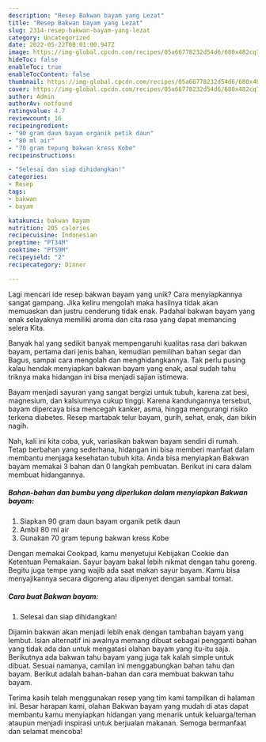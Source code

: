 ```yaml
---
description: "Resep Bakwan bayam yang Lezat"
title: "Resep Bakwan bayam yang Lezat"
slug: 2314-resep-bakwan-bayam-yang-lezat
category: Uncategorized
date: 2022-05-22T00:01:00.947Z
image: https://img-global.cpcdn.com/recipes/05a66778232d54d6/680x482cq70/bakwan-bayam-foto-resep-utama.jpg
hideToc: false
enableToc: true
enableTocContent: false
thumbnail: https://img-global.cpcdn.com/recipes/05a66778232d54d6/680x482cq70/bakwan-bayam-foto-resep-utama.jpg
cover: https://img-global.cpcdn.com/recipes/05a66778232d54d6/680x482cq70/bakwan-bayam-foto-resep-utama.jpg
author: Admin
authorAv: notfound
ratingvalue: 4.7
reviewcount: 16
recipeingredient:
- "90 gram daun bayam organik petik daun"
- "80 ml air"
- "70 gram tepung bakwan kress Kobe"
recipeinstructions:

- "Selesai dan siap dihidangkan!"
categories:
- Resep
tags:
- bakwan
- bayam

katakunci: bakwan bayam 
nutrition: 205 calories
recipecuisine: Indonesian
preptime: "PT34M"
cooktime: "PT59M"
recipeyield: "2"
recipecategory: Dinner

---
```





Lagi mencari ide resep bakwan bayam yang unik? Cara menyiapkannya sangat gampang. Jika keliru mengolah maka hasilnya tidak akan memuaskan dan justru cenderung tidak enak. Padahal bakwan bayam yang enak selayaknya memiliki aroma dan cita rasa yang dapat memancing selera Kita.





Banyak hal yang sedikit banyak mempengaruhi kualitas rasa dari bakwan bayam, pertama dari jenis bahan, kemudian pemilihan bahan segar dan Bagus, sampai cara mengolah dan menghidangkannya. Tak perlu pusing kalau hendak menyiapkan bakwan bayam yang enak,      asal sudah tahu triknya maka hidangan ini bisa menjadi sajian istimewa.














Bayam menjadi sayuran yang sangat bergizi untuk tubuh, karena zat besi, magnesium, dan kalsiumnya cukup tinggi. Karena kandungannya tersebut, bayam dipercaya bisa mencegah kanker, asma, hingga mengurangi risiko terkena diabetes. Resep martabak telur bayam, gurih, sehat, enak, dan bikin nagih.






Nah, kali ini kita coba, yuk, variasikan bakwan bayam sendiri di rumah. Tetap berbahan yang sederhana, hidangan ini bisa memberi manfaat dalam membantu menjaga kesehatan tubuh kita. Anda bisa menyiapkan Bakwan bayam memakai 3 bahan dan 0 langkah pembuatan. Berikut ini cara dalam membuat hidangannya.

<!--inarticleads1-->

##### Bahan-bahan dan bumbu yang diperlukan dalam menyiapkan Bakwan bayam:

1. Siapkan 90 gram daun bayam organik petik daun
1. Ambil 80 ml air
1. Gunakan 70 gram tepung bakwan kress Kobe


Dengan memakai Cookpad, kamu menyetujui Kebijakan Cookie dan Ketentuan Pemakaian. Sayur bayam bakal lebih nikmat dengan tahu goreng. Begitu juga tempe yang wajib ada saat makan sayur bayam. Kamu bisa menyajikannya secara digoreng atau dipenyet dengan sambal tomat. 

<!--inarticleads2-->

##### Cara buat Bakwan bayam:


1. Selesai dan siap dihidangkan!

Dijamin bakwan akan menjadi lebih enak dengan tambahan bayam yang lembut. Isian alternatif ini awalnya memang dibuat sebagai pengganti bahan yang tidak ada dan untuk mengatasi olahan bayam yang itu-itu saja. Berikutnya ada bakwan tahu bayam yang juga tak kalah simple untuk dibuat. Sesuai namanya, camilan ini menggabungkan bahan tahu dan bayam. Berikut adalah bahan-bahan dan cara membuat bakwan tahu bayam. 

Terima kasih telah menggunakan resep yang tim kami tampilkan di halaman ini. Besar harapan kami, olahan Bakwan bayam yang mudah di atas dapat membantu kamu menyiapkan hidangan yang menarik untuk keluarga/teman ataupun menjadi inspirasi untuk berjualan makanan. Semoga bermanfaat dan selamat mencoba!
